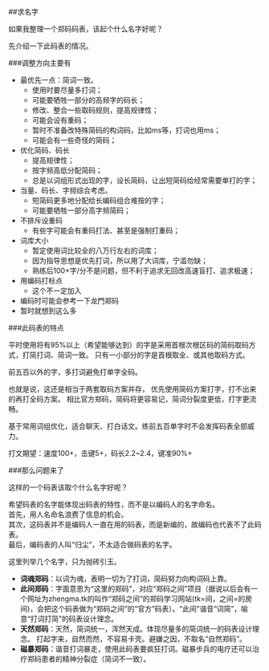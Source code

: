 <!---title:首页-->

##求名字

如果我整理一个郑码码表，该起个什么名字好呢？

先介绍一下此码表的情况。

###调整方向主要有

+ 最优先一点：简词一致。
	- 使用时要尽量多打词；
	- 可能要牺牲一部分的高频字的码长；
	- 修改、整合一些取码规则，提高规律性；
	- 可能会设有重码；
	- 暂时不准备改特殊简码的构词码，比如ms等，打词也用ms；
	- 可能会有一些奇怪的简码；
+ 优化简码、码长
	- 提高规律性；
	- 按字频高低分配简码；
	- 总是以词组形式出现的字，设长简码，让出短简码给经常需要单打的字；
+ 当量、码长、字频综合考虑。
	- 短简码更多地分配给长编码组合难按的字；
	- 可能要牺牲一部分高字频简码；
+ 不排斥设重码
	- 有些字可能会有重码打法、甚至是强制打重码；
+ 词库大小
	- 暂定使用词比较全的八万行左右的词库；
	- 因为指导思想是优先打词，所以用了大词库，宁滥勿缺；
	- 熟练后100+字/分不是问题，但不利于追求无回改高速盲打、追求极速；
+ 用编码打标点
	- 这个不一定加入
+ 编码时可能会参考一下龙門郑码
+ 暂时就想到这么多

###此码表的特点

平时使用将有95%以上（希望能够达到）的字是采用首根次根区码的简码取码方式，打简打词、简词一致。
只有一小部分的字是首根取全、或其他取码方式。

前五百以外的字，多打词避免打单字全码。

也就是说，这还是相当于两套取码方案并存，
优先使用简码方案打字，打不出来的再打全码方案。
相比官方郑码，简码将更容易记，简词分裂度更低，打字更流畅。

基于常用词组优化，适合聊天、打白话文。练前五百单字时不会发挥码表全部威力。

打文期望：速度100+，击键5+，码长2.2~2.4，键准90%+

###那么问题来了

这样的一个码表该取个什么名字好呢？

希望码表的名字能体现出码表的特性，而不是以编码人的名字命名。<br>
首先，用人名命名浪费了信息的机会。<br>
其次，这码表并不是编码人一直在用的码表，而是新编的，故编码也代表不了此码表。<br>
最后，编码表的人叫“归尘”，不太适合做码表的名字。

这里列举几个名字，只为抛砖引玉。

+ **词魂郑码**：以词为魂，表明一切为了打词，简码努力向构词码上靠。
+ **此间郑码**：字面意思为“这里的郑码”，对应“郑码之间”项目（据说以后会有一个网址为zhengma.tk的叫作“郑码之间”的郑码学习网站(tk=间，之间=的房间)，会把这个码表做为“郑码之间”的“官方”码表）。“此间”谐音“词简”，喻意“打词打简”的码表设计理念。
+ **天然郑码**：天然，简词统一，浑然天成。体现尽量多的简词统一的码表设计理念。
		打起字来，自然而然，不容易卡壳。避嫌之因，不取名“自然郑码”。
+ **磁暴郑码**：谐音打词暴走，使用此码表要疯狂打词。磁暴步兵的电疗还可以治疗郑码患者的精神分裂症（简词不一致）。






